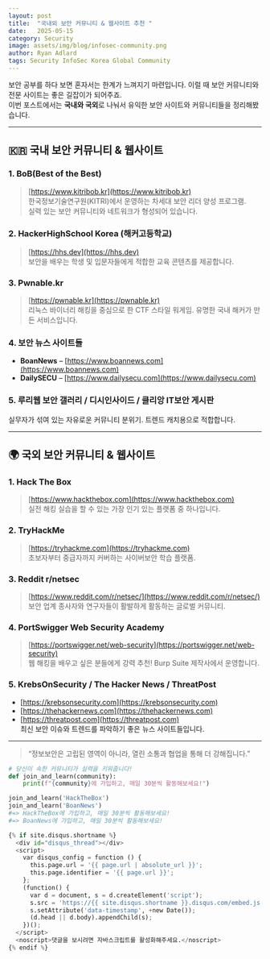 ```yaml
---
layout: post
title:  "국내외 보안 커뮤니티 & 웹사이트 추천 "
date:   2025-05-15
category: Security
image: assets/img/blog/infosec-community.png
author: Ryan Adlard
tags: Security InfoSec Korea Global Community
---
```


보안 공부를 하다 보면 혼자서는 한계가 느껴지기 마련입니다. 이럴 때 보안 커뮤니티와 전문 사이트는 좋은 길잡이가 되어주죠.  
이번 포스트에서는 **국내와 국외**로 나눠서 유익한 보안 사이트와 커뮤니티들을 정리해봤습니다. 

---

## 🇰🇷 국내 보안 커뮤니티 & 웹사이트

### 1. **BoB(Best of the Best)**  
> [https://www.kitribob.kr](https://www.kitribob.kr)  
한국정보기술연구원(KITRI)에서 운영하는 차세대 보안 리더 양성 프로그램.  
실력 있는 보안 커뮤니티와 네트워크가 형성되어 있습니다.

### 2. **HackerHighSchool Korea (해커고등학교)**  
> [https://hhs.dev](https://hhs.dev)  
보안을 배우는 학생 및 입문자들에게 적합한 교육 콘텐츠를 제공합니다.

### 3. **Pwnable.kr**  
> [https://pwnable.kr](https://pwnable.kr)  
리눅스 바이너리 해킹을 중심으로 한 CTF 스타일 워게임. 유명한 국내 해커가 만든 서비스입니다.

### 4. **보안 뉴스 사이트들**
- **BoanNews** – [https://www.boannews.com](https://www.boannews.com)  
- **DailySECU** – [https://www.dailysecu.com](https://www.dailysecu.com)

### 5. **루리웹 보안 갤러리 / 디시인사이드 / 클리앙 IT보안 게시판**  
실무자가 섞여 있는 자유로운 커뮤니티 분위기. 트렌드 캐치용으로 적합합니다.

---

## 🌍 국외 보안 커뮤니티 & 웹사이트

### 1. **Hack The Box**  
> [https://www.hackthebox.com](https://www.hackthebox.com)  
실전 해킹 실습을 할 수 있는 가장 인기 있는 플랫폼 중 하나입니다.

### 2. **TryHackMe**  
> [https://tryhackme.com](https://tryhackme.com)  
초보자부터 중급자까지 커버하는 사이버보안 학습 플랫폼.

### 3. **Reddit r/netsec**  
> [https://www.reddit.com/r/netsec/](https://www.reddit.com/r/netsec/)  
보안 업계 종사자와 연구자들이 활발하게 활동하는 글로벌 커뮤니티.

### 4. **PortSwigger Web Security Academy**  
> [https://portswigger.net/web-security](https://portswigger.net/web-security)  
웹 해킹을 배우고 싶은 분들에게 강력 추천! Burp Suite 제작사에서 운영합니다.

### 5. **KrebsOnSecurity / The Hacker News / ThreatPost**  
- [https://krebsonsecurity.com](https://krebsonsecurity.com)  
- [https://thehackernews.com](https://thehackernews.com)  
- [https://threatpost.com](https://threatpost.com)  
최신 보안 이슈와 트렌드를 파악하기 좋은 뉴스 사이트들입니다.

---

> “정보보안은 고립된 영역이 아니라, 열린 소통과 협업을 통해 더 강해집니다.”

```python
# 당신이 속한 커뮤니티가 실력을 키워줍니다!
def join_and_learn(community):
    print(f"{community}에 가입하고, 매일 30분씩 활동해보세요!")

join_and_learn('HackTheBox')
join_and_learn('BoanNews')
#=> HackTheBox에 가입하고, 매일 30분씩 활동해보세요!
#=> BoanNews에 가입하고, 매일 30분씩 활동해보세요!

{% if site.disqus.shortname %}
  <div id="disqus_thread"></div>
  <script>
    var disqus_config = function () {
      this.page.url = '{{ page.url | absolute_url }}';
      this.page.identifier = '{{ page.url }}';
    };
    (function() {
      var d = document, s = d.createElement('script');
      s.src = 'https://{{ site.disqus.shortname }}.disqus.com/embed.js';
      s.setAttribute('data-timestamp', +new Date());
      (d.head || d.body).appendChild(s);
    })();
  </script>
  <noscript>댓글을 보시려면 자바스크립트를 활성화해주세요.</noscript>
{% endif %}